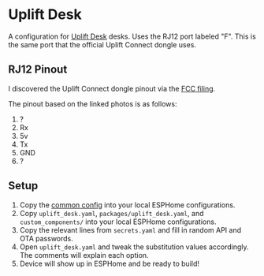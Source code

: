 # Uplift Desk

A configuration for [Uplift Desk](https://www.upliftdesk.com/) desks. Uses the RJ12 port labeled "F". This is the same port that the official Uplift Connect dongle uses.

## RJ12 Pinout

I discovered the Uplift Connect dongle pinout via the [FCC filing](https://fccid.io/2ANKDJCP35NBLT/Internal-Photos/Internal-Photos-3727739).

The pinout based on the linked photos is as follows:
1. ?
1. Rx
1. 5v
1. Tx
1. GND
1. ?

## Setup

1. Copy the [common config](../common) into your local ESPHome configurations.
1. Copy `uplift_desk.yaml`, `packages/uplift_desk.yaml`, and `custom_components/` into your local ESPHome configurations.
1. Copy the relevant lines from `secrets.yaml` and fill in random API and OTA passwords.
1. Open `uplift_desk.yaml` and tweak the substitution values accordingly. The comments will explain each option.
1. Device will show up in ESPHome and be ready to build!
